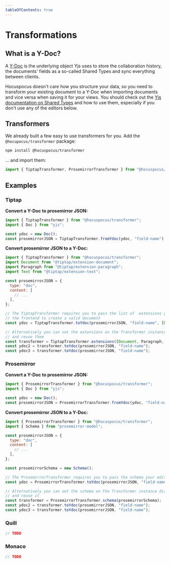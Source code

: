 ```yaml
---
tableOfContents: true
---
```


# Transformations

## What is a Y-Doc?

A [Y-Doc](https://docs.yjs.dev/api/y.doc) is the underlying object Yjs uses to store the collaboration history, the documents' fields as a so-called Shared Types and sync everything between clients.

Hocuspocus doesn't care how you structure your data, so you need to transform your existing document to a Y-Doc when importing documents and vice versa when saving it for your views. You should check out the [Yjs documentation on Shared Types](https://docs.yjs.dev/getting-started/working-with-shared-types) and how to use them, especially if you don't use any of the editors below.

## Transformers

We already built a few easy to use transformers for you. Add the `@hocupocus/transformer` package:

```bash
npm install @hocuspocus/transformer
```

… and import them:

```js
import { TiptapTransformer, ProsemirrorTransformer } from "@hocuspocus/transformer";
```

## Examples

### Tiptap

**Convert a Y-Doc to prosemirror JSON:**

```js
import { TiptapTransformer } from "@hocuspocus/transformer";
import { Doc } from "yjs";

const ydoc = new Doc();
const prosemirrorJSON = TiptapTransformer.fromYdoc(ydoc, "field-name");
```

**Convert prosemirror JSON to a Y-Doc:**

```js
import { TiptapTransformer } from "@hocuspocus/transformer";
import Document from "@tiptap/extension-document";
import Paragraph from "@tiptap/extension-paragraph";
import Text from "@tiptap/extension-text";

const prosemirrorJSON = {
  type: "doc",
  content: [
    // ...
  ],
};

// The TiptapTransformer requires you to pass the list of  extensions you use in
// the frontend to create a valid document
const ydoc = TiptapTransformer.toYdoc(prosemirrorJSON, "field-name", [Document, Paragraph, Text]);

// Alternatively you can set the extensions on the Transformer instance directly
// and reuse them
const transformer = TiptapTransformer.extensions([Document, Paragraph, Text]);
const ydoc2 = transformer.toYdoc(prosemirrorJSON, "field-name");
const ydoc3 = transformer.toYdoc(prosemirrorJSON, "field-name");
```

### Prosemirror

**Convert a Y-Doc to prosemirror JSON:**

```js
import { ProsemirrorTransformer } from "@hocuspocus/transformer";
import { Doc } from "yjs";

const ydoc = new Doc();
const prosemirrorJSON = ProsemirrorTransformer.fromYdoc(ydoc, "field-name");
```

**Convert prosemirror JSON to a Y-Doc:**

```js
import { ProsemirrorTransformer } from "@hocuspocus/transformer";
import { Schema } from "prosemirror-model";

const prosemirrorJSON = {
  type: "doc",
  content: [
    // ...
  ],
};

const prosemirrorSchema = new Schema();

// The ProsemirrorTransformer requires you to pass the schema your editor uses
const ydoc = ProsemirrorTransformer.toYdoc(prosemirrorJSON, "field-name", prosemirrorSchema);

// Alternatively you can set the schema on the Transformer instance directly
// and reuse it
const transformer = ProsemirrorTransformer.schema(prosemirrorSchema);
const ydoc2 = transformer.toYdoc(prosemirrorJSON, "field-name");
const ydoc3 = transformer.toYdoc(prosemirrorJSON, "field-name");
```

### Quill

```js
// TODO
```

### Monaco

```js
// TODO
```
